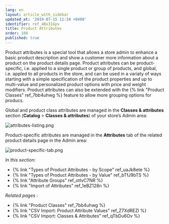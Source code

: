 ```yaml
---
lang: en
layout: article_with_sidebar
updated_at: '2019-07-15 11:34 +0400'
identifier: ref_4Bx31Gpv
title: Product Attributes
order: 100
published: true
---
```

Product attributes is a special tool that allows a store admin to enhance a basic product description and show a customer more information about a product on the product details page. Product attributes can be product-specific, i.e. applied to a single product or group of products, and global, i.e. appled to all products in the store, and can be used in a variaty of ways starting with a simple specification of the product properties and up to multi-value and personalized product options with price and weight modifiers. Product attributes can also be extended with the {% link "Product Classes" ref_7bb4uhwg %} feature to allow more grouping options for producs.

Global and product class attributes are managed in the **Classes & attributes** section (**Catalog** > **Classes & attributes**) of your store’s Admin area:

![attributes-listing.png]({{site.baseurl}}/attachments/ref_4Bx31Gpv/attributes-listing.png)

Product-specific attributes are managed in the **Attributes** tab of the related product details page in the Admin area:

![product-specific-tab.png]({{site.baseurl}}/attachments/ref_4Bx31Gpv/product-specific-tab.png)

_In this section_:

*  {% link "Types of Product Attributes - by Scope" ref_uaJk8ete %}
*  {% link "Types of Product Attributes - by Value" ref_bTfJ9bTS %}
*  {% link "Attribute Groups" ref_otIvC7NR %}
*  {% link "Import of Attributes" ref_1eBZ128n %}

_Related pages_ :

*  {% link "Product Classes" ref_7bb4uhwg %}
*  {% link "CSV Import: Product Attribute Values" ref_Z7XdREZl %}
*  {% link "CSV Import: Classes & Attributes" ref_qTbDu6Ov %}
